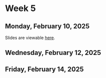 # Week 5


## Monday, February 10, 2025

Slides are viewable [here](day_10.ipynb).

## Wednesday, February 12, 2025


## Friday, February 14, 2025


